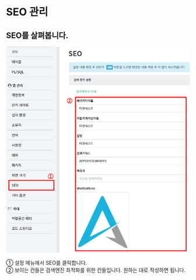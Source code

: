 # SEO 관리

## SEO를 살펴봅니다.

![SEO를 살펴봅니다](/media/image297.png)

①	설정 메뉴에서 SEO를 클릭합니다.<br>
②	보이는 칸들은 검색엔진 최적화를 위한 칸들입니다. 원하는 대로 작성하면 됩니다.
